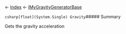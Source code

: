 ← [Index](Api-Index) ← [IMyGravityGeneratorBase](SpaceEngineers.Game.ModAPI.Ingame.IMyGravityGeneratorBase)

```csharp[float](System.Single) Gravity```##### Summary

Gets the gravity acceleration

